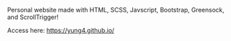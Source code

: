 Personal website made with HTML, SCSS, Javscript, Bootstrap, Greensock, and ScrollTrigger!

Access here:
https://yung4.github.io/
